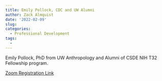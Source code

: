 ```yaml
---
title: Emily Pollock, CDC and UW Alumni
author: Zack Almquist
date: '2022-02-09'
slug: 
categories:
  - Professional Development
tags:
  - 
---
```


Emily Pollock, PhD from UW Anthropology and Alumni of CSDE NIH T32 Fellowship program.


[Zoom Registration Link](https://washington.zoom.us/meeting/register/tJMrdeGqpz4qEt3nymYDdQyVi-X9NeZS28yS)